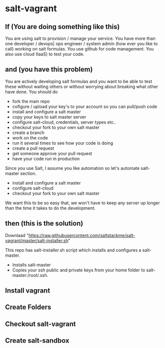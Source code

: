 salt-vagrant
============

## If (You are doing something like this)

You are using salt to provision / manage your service. You have more than one developer / devops| ops engineer / system admin (how ever you like to call) working on salt formulas. You use github for code management. You also use cloud (IaaS) to test your code.

## and (you have this problem)

You are actively developing salt formulas and you want to be able to test these without waiting others or without worrying about breaking what other have done. You should do 

* fork the main repo
* cofigure / upload your key's to your account so you can pull/push code
* install and configure a salt master
* copy your keys to salt master server
* configure salt-cloud, credentials, server types etc..
* checkout your fork to your own salt master
* create a branch
* work on the code
* run it several times to see how your code is doing
* create a pull request
* get someone approve your pull request
* have your code run in production

Since you use Salt, I assume you like automation so let's automate salt-master section.

* install and configure a salt master
* configure salt-cloud
* checkout your fork to your own salt master

We want this to be so easy that, we won't have to keep any server up longer than the time it takes to do the development.

## then (this is the solution)

Downlaad "https://raw.githubusercontent.com/saltstackme/salt-vagrant/master/salt-installer.sh"

This repo has salt-installer.sh script which installs and configures a salt-master.

* Installs salt-master
* Copies your ssh public and private keys from your home folder to salt-master:/root/.ssh.

## Install vagrant

## Create Folders

## Checkout salt-vagrant

## Create salt-sandbox
